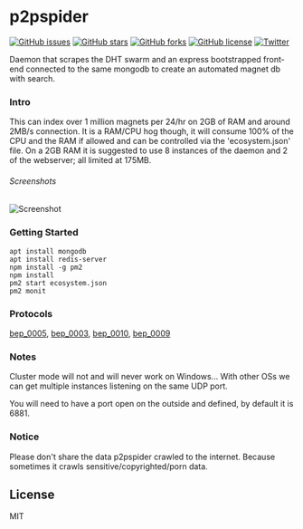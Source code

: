 # p2pspider

[![GitHub issues](https://img.shields.io/github/issues/thejordanprice/p2pspider.svg)](https://github.com/thejordanprice/p2pspider/issues)
[![GitHub stars](https://img.shields.io/github/stars/thejordanprice/p2pspider.svg)](https://github.com/thejordanprice/p2pspider/stargazers)
[![GitHub forks](https://img.shields.io/github/forks/thejordanprice/p2pspider.svg)](https://github.com/thejordanprice/p2pspider/network)
[![GitHub license](https://img.shields.io/github/license/thejordanprice/p2pspider.svg)](https://github.com/thejordanprice/p2pspider/blob/master/LICENSE)
[![Twitter](https://img.shields.io/twitter/url/https/github.com/thejordanprice/p2pspider.svg?style=social)](https://twitter.com/intent/tweet?text=Wow:&url=https%3A%2F%2Fgithub.com%2Fthejordanprice%2Fp2pspider)

Daemon that scrapes the DHT swarm and an express bootstrapped front-end connected to the same mongodb to create an automated magnet db with search.

### Intro

This can index over 1 million magnets per 24/hr on 2GB of RAM and around 2MB/s connection. It is a RAM/CPU hog though, it will consume 100% of the CPU and the RAM if allowed and can be controlled via the 'ecosystem.json' file. On a 2GB RAM it is suggested to use 8 instances of the daemon and 2 of the webserver; all limited at 175MB.

###### Screenshots

![Screenshot][index]

[index]: https://i.imgur.com/wgwGEiz.gif "index page"

### Getting Started

    apt install mongodb
    apt install redis-server
    npm install -g pm2
    npm install
    pm2 start ecosystem.json
    pm2 monit

### Protocols

[bep_0005](http://www.bittorrent.org/beps/bep_0005.html), [bep_0003](http://www.bittorrent.org/beps/bep_0003.html), [bep_0010](http://www.bittorrent.org/beps/bep_0010.html), [bep_0009](http://www.bittorrent.org/beps/bep_0009.html)

### Notes

Cluster mode will not and will never work on Windows... With other OSs we can get multiple instances listening on the same UDP port.

You will need to have a port open on the outside and defined, by default it is 6881.

### Notice

Please don't share the data p2pspider crawled to the internet. Because sometimes it crawls sensitive/copyrighted/porn data.

## License

MIT
